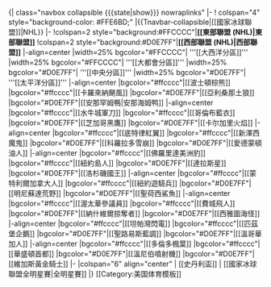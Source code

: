 {| class="navbox collapsible {{{state|show}}} nowraplinks"
|-
! colspan="4" style="background-color: #FFE6BD;" |{{Tnavbar-collapsible|[[國家冰球聯盟]]|NHL}}
|-
!colspan=2 style="background:#FFCCCC"|<b>[[東部聯盟 (NHL)|東部聯盟]]</b> 
!colspan=2 style="background:#D0E7FF"|<b>[[西部聯盟 (NHL)|西部聯盟]]</b>
|-align=center
|width=25% bgcolor="#FFCCCC"| '''[[大西洋分區]]'''
|width=25% bgcolor="#FFCCCC"| '''[[大都會分區]]'''
|width=25% bgcolor="#D0E7FF"| '''[[中央分區]]'''
|width=25% bgcolor="#D0E7FF"| '''[[太平洋分區]]'''
|-align=center
|bgcolor="#ffcccc"|[[波士頓棕熊]]
|bgcolor="#ffcccc"|[[卡羅來納颶風]]
|bgcolor="#D0E7FF"|[[亞利桑那土狼]]
|bgcolor="#D0E7FF"|[[安那罕姆鴨|安那海姆鸭]]
|-align=center 
|bgcolor="#ffcccc"|[[水牛城軍刀]]
|bgcolor="#ffcccc"|[[哥倫布藍衣]]
|bgcolor="#D0E7FF"|[[芝加哥黑鷹]]
|bgcolor="#D0E7FF"|[[卡尔加里火焰]]
|-align=center 
|bgcolor="#ffcccc"|[[底特律紅翼]]
|bgcolor="#ffcccc"|[[新澤西魔鬼]]
|bgcolor="#D0E7FF"|[[科羅拉多雪崩]] 
|bgcolor="#D0E7FF"|[[愛德蒙頓油人]]
|-align=center 
|bgcolor="#ffcccc"|[[佛羅里達美洲豹]]
|bgcolor="#ffcccc"|[[紐約島人]] 
|bgcolor="#D0E7FF"|[[達拉斯星]]
|bgcolor="#D0E7FF"|[[洛杉磯國王]]
|-align=center 
|bgcolor="#ffcccc"|[[蒙特利爾加拿大人]]
|bgcolor="#ffcccc"|[[紐約遊騎兵]]
|bgcolor="#D0E7FF"|[[明尼蘇達荒野]]
|bgcolor="#D0E7FF"|[[聖荷西鯊魚]]
|-align=center 
|bgcolor="#ffcccc"|[[渥太華參議員]]
|bgcolor="#ffcccc"|[[費城飛人]] 
|bgcolor="#D0E7FF"|[[納什維爾掠奪者]]
|bgcolor="#D0E7FF"|[[西雅圖海怪]]
|-align=center 
|bgcolor="#ffcccc"|[[坦帕灣閃電]]
|bgcolor="#ffcccc"|[[匹茲堡企鵝]]
|bgcolor="#D0E7FF"|[[聖路易斯藍調]]
|bgcolor="#D0E7FF"|[[溫哥華加人]]
|-align=center 
|bgcolor="#ffcccc"|[[多倫多楓葉]]
|bgcolor="#ffcccc"|[[華盛頓首都]]
|bgcolor="#D0E7FF"|[[溫尼伯噴射機]]
|bgcolor="#D0E7FF"|[[維加斯黃金騎士]]
|-
|colspan="6" align="center" | [[史丹利盃]] | [[國家冰球聯盟全明星賽|全明星賽]]
|}<noinclude>
[[Category:美国体育模板]]
</noinclude>
